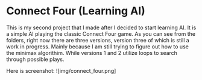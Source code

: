 # Connect Four (Learning AI)

This is my second project that I made after I decided to start learning AI. It is a simple AI playing the classic Connect Four game.
As you can see from the folders, right now there are three versions, version three of which is still a work in progress. Mainly
because I am still trying to figure out how to use the minimax algorithim. While versions 1 and 2 utilize loops to search through 
possible plays.

Here is screenshot:
![img/connect_four.png]
